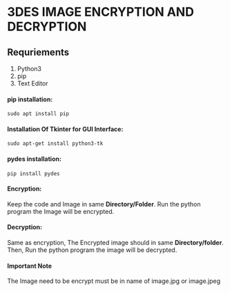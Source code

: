 # 3DES IMAGE ENCRYPTION AND DECRYPTION

## Requriements
1) Python3 
2) pip
3) Text Editor

#### pip installation:

``` 
sudo apt install pip
```
#### Installation Of Tkinter for GUI Interface:

```
sudo apt-get install python3-tk
```

#### pydes installation: 

``` 
pip install pydes 
```
#### Encryption:

Keep the code and Image in same **Directory/Folder**. Run the python program the Image will be encrypted. 

#### Decryption:

Same as encryption, The Encrypted image should in same **Directory/folder**. Then, Run the python program the image will be decrypted. 

#### Important Note

The Image need to be encrypt must be in name of image.jpg or image.jpeg


